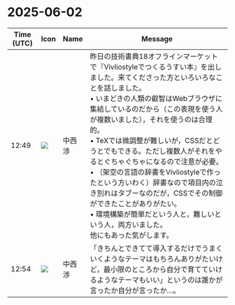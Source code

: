 # 2025-06-02

|Time (UTC)|Icon|Name|Message|
|---|---|---|---|
|12:49|![](https://secure.gravatar.com/avatar/c81efa123f42033431703206bda18fde.jpg?s=72&d=https%3A%2F%2Fa.slack-edge.com%2Fdf10d%2Fimg%2Favatars%2Fava_0019-72.png)|中西渉|昨日の技術書典18オフラインマーケットで『Vivliostyleでつくるうすい本』を出しました。来てくださった方といろいろなことを話しました。<br>• いまどきの人類の叡智はWebブラウザに集結しているのだから（この表現を使う人が複数いました），それを使うのは合理的。<br>• TeXでは微調整が難しいが，CSSだとどうとでもできる。ただし複数人がそれをやるとぐちゃぐちゃになるので注意が必要。<br>• （架空の言語の辞書をVivliostyleで作ったという方いわく）辞書なので項目内の泣き別れはタブーなのだが，CSSでその制御ができたことがありがたい。<br>• 環境構築が簡単だという人と，難しいという人，両方いました。<br>他にもあった気がします。|
|12:54|![](https://secure.gravatar.com/avatar/c81efa123f42033431703206bda18fde.jpg?s=72&d=https%3A%2F%2Fa.slack-edge.com%2Fdf10d%2Fimg%2Favatars%2Fava_0019-72.png)|中西渉|「きちんとできてて導入するだけでうまくいくようなテーマはもちろんありがたいけど，最小限のところから自分で育てていけるようなテーマもいい」というのは誰かが言ったか自分が言ったか…。|
